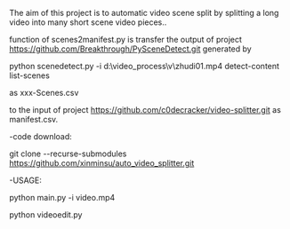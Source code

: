 The aim of this project is to automatic video scene split by splitting a long video into many short scene video pieces..

function of scenes2manifest.py is transfer the output of project https://github.com/Breakthrough/PySceneDetect.git generated by

python scenedetect.py -i d:\video_process\v\zhudi01.mp4 detect-content list-scenes

as xxx-Scenes.csv

to the input of project https://github.com/c0decracker/video-splitter.git as manifest.csv.

-code download:

git clone --recurse-submodules https://github.com/xinminsu/auto_video_splitter.git

-USAGE:

python main.py -i video.mp4

python videoedit.py
